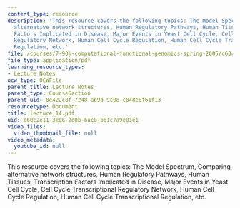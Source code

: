 ```yaml
---
content_type: resource
description: 'This resource covers the following topics: The Model Spectrum, Comparing
  alternative network structures, Human Regulatory Pathways, Human Tissues, Transcription
  Factors Implicated in Disease, Major Events in Yeast Cell Cycle, Cell Cycle Transcriptional
  Regulatory Network, Human Cell Cycle Regulation, Human Cell Cycle Transcriptional
  Regulation, etc.'
file: /courses/7-90j-computational-functional-genomics-spring-2005/c60c2e113e062d0b6ac8b61c7a9e81e1_lecture_14.pdf
file_type: application/pdf
learning_resource_types:
- Lecture Notes
ocw_type: OCWFile
parent_title: Lecture Notes
parent_type: CourseSection
parent_uid: 8e422c8f-7248-ab9d-9c08-c848e8f61f13
resourcetype: Document
title: lecture_14.pdf
uid: c60c2e11-3e06-2d0b-6ac8-b61c7a9e81e1
video_files:
  video_thumbnail_file: null
video_metadata:
  youtube_id: null
---
```

This resource covers the following topics: The Model Spectrum, Comparing alternative network structures, Human Regulatory Pathways, Human Tissues, Transcription Factors Implicated in Disease, Major Events in Yeast Cell Cycle, Cell Cycle Transcriptional Regulatory Network, Human Cell Cycle Regulation, Human Cell Cycle Transcriptional Regulation, etc.

